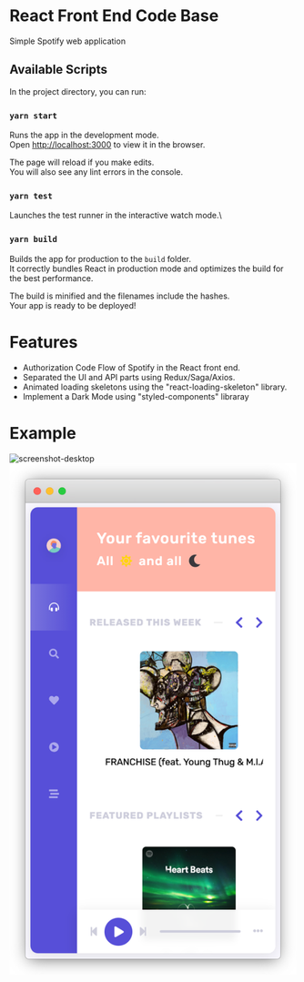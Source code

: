 # React Front End Code Base
Simple Spotify web application

## Available Scripts

In the project directory, you can run:

### `yarn start`

Runs the app in the development mode.\
Open [http://localhost:3000](http://localhost:3000) to view it in the browser.

The page will reload if you make edits.\
You will also see any lint errors in the console.

### `yarn test`

Launches the test runner in the interactive watch mode.\

### `yarn build`

Builds the app for production to the `build` folder.\
It correctly bundles React in production mode and optimizes the build for the best performance.

The build is minified and the filenames include the hashes.\
Your app is ready to be deployed!

# Features
- Authorization Code Flow of Spotify in the React front end. 
- Separated the UI and API parts using Redux/Saga/Axios.
- Animated loading skeletons using the "react-loading-skeleton" library.
- Implement a Dark Mode using "styled-components" libraray


# Example
![screenshot-desktop](screenshot-desktop.png)
![screenshot-mobile](screenshot-mobile.png)
